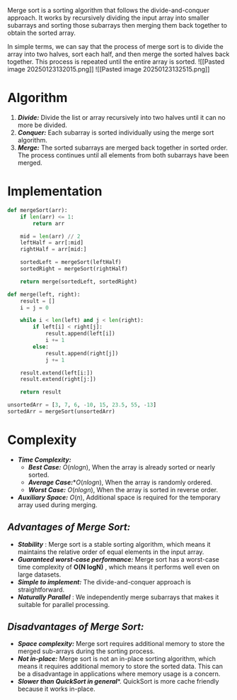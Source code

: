 Merge sort is a sorting algorithm that follows the divide-and-conquer approach. It works by recursively dividing the input array into smaller subarrays and sorting those subarrays then merging them back together to obtain the sorted array.

In simple terms, we can say that the process of merge sort is to divide the array into two halves, sort each half, and then merge the sorted halves back together. This process is repeated until the entire array is sorted.
![[Pasted image 20250123132015.png]]
![[Pasted image 20250123132515.png]]
# Algorithm
1. ***Divide:*** Divide the list or array recursively into two halves until it can no more be divided.
2. ***Conquer:*** Each subarray is sorted individually using the merge sort algorithm.
3. ***Merge:*** The sorted subarrays are merged back together in sorted order. The process continues until all elements from both subarrays have been merged.
# Implementation

```python
def mergeSort(arr):
    if len(arr) <= 1:
        return arr

    mid = len(arr) // 2
    leftHalf = arr[:mid]
    rightHalf = arr[mid:]

    sortedLeft = mergeSort(leftHalf)
    sortedRight = mergeSort(rightHalf)

    return merge(sortedLeft, sortedRight)

def merge(left, right):
    result = []
    i = j = 0

    while i < len(left) and j < len(right):
        if left[i] < right[j]:
            result.append(left[i])
            i += 1
        else:
            result.append(right[j])
            j += 1

    result.extend(left[i:])
    result.extend(right[j:])

    return result

unsortedArr = [3, 7, 6, -10, 15, 23.5, 55, -13]
sortedArr = mergeSort(unsortedArr)
```

# Complexity

- ***Time Complexity:***
    - ***Best Case:*** $O(n log n)$, When the array is already sorted or nearly sorted.
    - ***Average Case:****$O(n log n)$, When the array is randomly ordered.
    - ***Worst Case:*** $O(n log n)$, When the array is sorted in reverse order.
- ***Auxiliary Space:*** $O(n)$, Additional space is required for the temporary array used during merging.

## ***Advantages of Merge Sort:***

- ***Stability*** : Merge sort is a stable sorting algorithm, which means it maintains the relative order of equal elements in the input array.
- ***Guaranteed worst-case performance:*** Merge sort has a worst-case time complexity of ****O(N logN)**** , which means it performs well even on large datasets.
- ***Simple to implement:*** The divide-and-conquer approach is straightforward.
- ***Naturally Parallel*** : We independently merge subarrays that makes it suitable for parallel processing.

## ***Disadvantages of Merge Sort:***

- ***Space complexity:*** Merge sort requires additional memory to store the merged sub-arrays during the sorting process.
- ***Not in-place:*** Merge sort is not an in-place sorting algorithm, which means it requires additional memory to store the sorted data. This can be a disadvantage in applications where memory usage is a concern.
- ***Slower than QuickSort in general****. QuickSort is more cache friendly because it works in-place.